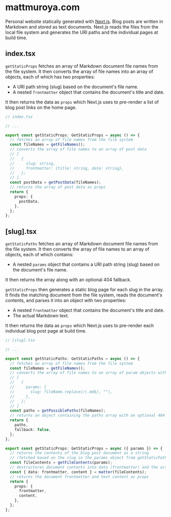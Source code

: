 # mattmuroya.com

Personal website statically generated with [Next.js](https://nextjs.org/). Blog
posts are written in Markdown and stored as text documents. Next.js reads the
files from the local file system and generates the URI paths and the individual
pages at build time.

## index.tsx

`getStaticProps` fetches an array of Markdown document file names from the file
system. It then converts the array of file names into an array of objects, each
of which has two properties:

- A URI path string (slug) based on the document's file name.
- A nested `frontmatter` object that contains the document's title and date.

It then returns the data as `props` which Next.js uses to pre-render a list of
blog post links on the home page.

```ts
// index.tsx

// ...

export const getStaticProps: GetStaticProps = async () => {
  // fetches an array of file names from the file system
  const fileNames = getFileNames();
  // converts the array of file names to an array of post data
  // [
  //   {
  //     slug: string,
  //     frontmatter: {title: string, date: string},
  //   };
  // ]
  const postData = getPostData(fileNames);
  // returns the array of post data as props
  return {
    props: {
      postData,
    },
  };
};
```

## [slug].tsx

`getStaticPaths` fetches an array of Markdown document file names from the file
system. It then converts the array of file names to an array of objects, each of
which contains:

- A nested `params` object that contains a URI path string (slug) based on the
  document's file name.

It then returns the array along with an optional 404 fallback.

`getStaticProps` then generates a static blog page for each slug in the array.
It finds the matching document from the file system, reads the document's
contents, and parses it into an object with two properties:

- A nested `frontmatter` object that contains the document's title and date.
- The actual Markdown text.

It then returns the data as `props` which Next.js uses to pre-render each
individual blog post page at build time.

```ts
// [slug].tsx

// ...

export const getStaticPaths: GetStaticPaths = async () => {
  // fetches an array of file names from the file system
  const fileNames = getFileNames();
  // converts the array of file names to an array of param objects with a URI path (slug):
  // [
  //   {
  //     params: {
  //       slug: fileName.replace(/\.md$/, ""),
  //     },
  //   };
  // ]
  const paths = getPossiblePaths(fileNames);
  // returns an object containing the paths array with an optional 404 fallback
  return {
    paths,
    fallback: false,
  };
};

export const getStaticProps: GetStaticProps = async ({ params }) => {
  // returns the contents of the blog post document as a string
  // (fetched based on the slug in the params object from getStaticPaths)
  const fileContents = getFileContents(params);
  // destructures document contents into data (frontmatter) and the actual Markdown text
  const { data: frontmatter, content } = matter(fileContents);
  // returns the document frontmatter and text content as props
  return {
    props: {
      frontmatter,
      content,
    },
  };
};
```
